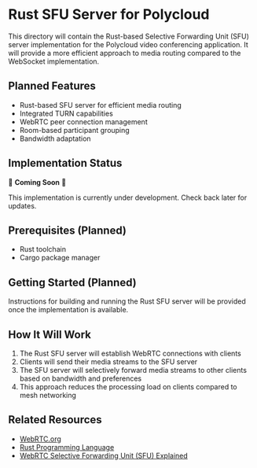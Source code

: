 # Rust SFU Server for Polycloud

This directory will contain the Rust-based Selective Forwarding Unit (SFU) server implementation for the Polycloud video conferencing application. It will provide a more efficient approach to media routing compared to the WebSocket implementation.

## Planned Features

- Rust-based SFU server for efficient media routing
- Integrated TURN capabilities
- WebRTC peer connection management
- Room-based participant grouping
- Bandwidth adaptation

## Implementation Status

🚧 **Coming Soon** 🚧

This implementation is currently under development. Check back later for updates.

## Prerequisites (Planned)

- Rust toolchain
- Cargo package manager

## Getting Started (Planned)

Instructions for building and running the Rust SFU server will be provided once the implementation is available.

## How It Will Work

1. The Rust SFU server will establish WebRTC connections with clients
2. Clients will send their media streams to the SFU server
3. The SFU server will selectively forward media streams to other clients based on bandwidth and preferences
4. This approach reduces the processing load on clients compared to mesh networking

## Related Resources

- [WebRTC.org](https://webrtc.org/)
- [Rust Programming Language](https://www.rust-lang.org/)
- [WebRTC Selective Forwarding Unit (SFU) Explained](https://webrtcglossary.com/sfu/)
